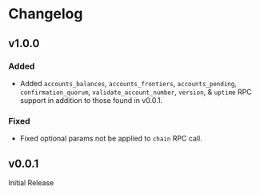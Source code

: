 # Changelog

## v1.0.0 

### Added

- Added `accounts_balances`, `accounts_frontiers`, `accounts_pending`, 
  `confirmation_quorum`, `validate_account_number`, `version`, & 
  `uptime` RPC support in addition to those found in v0.0.1.

### Fixed
-  Fixed optional params not be applied to `chain` RPC call.

## v0.0.1
Initial Release